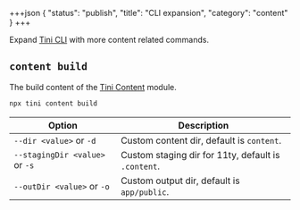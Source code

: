 +++json
{
  "status": "publish",
  "title": "CLI expansion",
  "category": "content"
}
+++

Expand [Tini CLI](/cli) with more content related commands.

## `content build`

The build content of the [Tini Content](/module/content) module.

```bash
npx tini content build
```

| Option | Description |
| --- | --- |
| `--dir <value>` or `-d` | Custom content dir, default is `content`. |
| `--stagingDir <value>` or `-s` | Custom staging dir for 11ty, default is `.content`. |
| `--outDir <value>` or `-o` | Custom output dir, default is `app/public`. |
